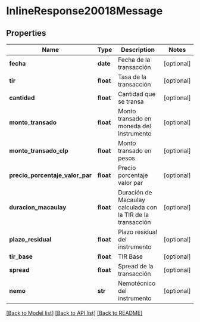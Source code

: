 # InlineResponse20018Message

## Properties
Name | Type | Description | Notes
------------ | ------------- | ------------- | -------------
**fecha** | **date** | Fecha de la transacción | [optional] 
**tir** | **float** | Tasa de la transacción | [optional] 
**cantidad** | **float** | Cantidad que se transa | [optional] 
**monto_transado** | **float** | Monto transado en moneda del instrumento | [optional] 
**monto_transado_clp** | **float** | Monto transado en pesos | [optional] 
**precio_porcentaje_valor_par** | **float** | Precio porcentaje valor par | [optional] 
**duracion_macaulay** | **float** | Duración de Macaulay calculada con la TIR de la transacción | [optional] 
**plazo_residual** | **float** | Plazo residual del instrumento | [optional] 
**tir_base** | **float** | TIR Base | [optional] 
**spread** | **float** | Spread de la transacción | [optional] 
**nemo** | **str** | Nemotécnico del instrumento | [optional] 

[[Back to Model list]](../README.md#documentation-for-models) [[Back to API list]](../README.md#documentation-for-api-endpoints) [[Back to README]](../README.md)


